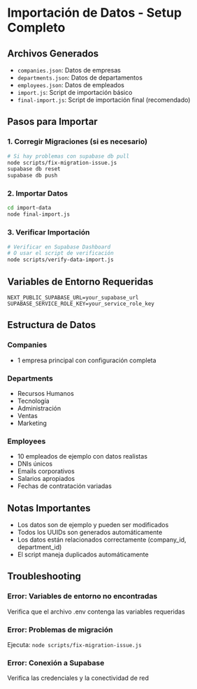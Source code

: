 # Importación de Datos - Setup Completo

## Archivos Generados

- `companies.json`: Datos de empresas
- `departments.json`: Datos de departamentos  
- `employees.json`: Datos de empleados
- `import.js`: Script de importación básico
- `final-import.js`: Script de importación final (recomendado)

## Pasos para Importar

### 1. Corregir Migraciones (si es necesario)
```bash
# Si hay problemas con supabase db pull
node scripts/fix-migration-issue.js
supabase db reset
supabase db push
```

### 2. Importar Datos
```bash
cd import-data
node final-import.js
```

### 3. Verificar Importación
```bash
# Verificar en Supabase Dashboard
# O usar el script de verificación
node scripts/verify-data-import.js
```

## Variables de Entorno Requeridas

```env
NEXT_PUBLIC_SUPABASE_URL=your_supabase_url
SUPABASE_SERVICE_ROLE_KEY=your_service_role_key
```

## Estructura de Datos

### Companies
- 1 empresa principal con configuración completa

### Departments  
- Recursos Humanos
- Tecnología
- Administración
- Ventas
- Marketing

### Employees
- 10 empleados de ejemplo con datos realistas
- DNIs únicos
- Emails corporativos
- Salarios apropiados
- Fechas de contratación variadas

## Notas Importantes

- Los datos son de ejemplo y pueden ser modificados
- Todos los UUIDs son generados automáticamente
- Los datos están relacionados correctamente (company_id, department_id)
- El script maneja duplicados automáticamente

## Troubleshooting

### Error: Variables de entorno no encontradas
Verifica que el archivo .env contenga las variables requeridas

### Error: Problemas de migración
Ejecuta: `node scripts/fix-migration-issue.js`

### Error: Conexión a Supabase
Verifica las credenciales y la conectividad de red
